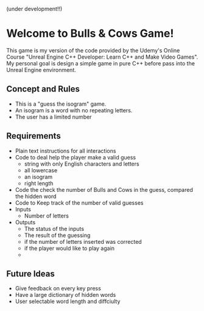 (under development!!)

# Welcome to Bulls & Cows Game!

This game is my version of the code provided by the Udemy's Online Course "Unreal Engine C++ Developer: Learn C++ and Make Video Games". My personal goal is design a simple game in pure C++ before pass into the Unreal Engine environment.

## Concept and Rules
* This is a "guess the isogram" game.
* An isogram is a word with no repeating letters.
* The user has a limited number

## Requirements
* Plain text instructions for all interactions
* Code to deal help the player make a valid guess
	* string with only English characters and letters
	* all lowercase
	* an isogram
	* right length
* Code the check the number of Bulls and Cows in the guess,  compared the hidden word
* Code to Keep track of the number of valid guesses
* Inputs
	* Number of letters
* Outputs
	* The status of the inputs
	* The result of the guessing
	* if the number of letters inserted was corrected
	* if the player would like to play again
	* 
## Future Ideas
* Give feedback on every key press
* Have a large dictionary of hidden words
* User selectable word length and diffciulty